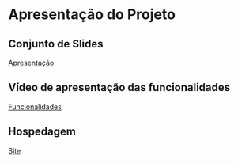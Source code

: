# Apresentação do Projeto

## Conjunto de Slides

[Apresentação](https://github.com/ICEI-PUC-Minas-PMV-ADS/pmv-ads-2023-2-e1-proj-web-t7-controle-de-horas-de-treinamento/files/13629514/APRESENTACAO.-.Projeto.Qualifique.pdf)

## Vídeo de apresentação das funcionalidades

[Funcionalidades](https://github.com/ICEI-PUC-Minas-PMV-ADS/pmv-ads-2023-2-e1-proj-web-t7-controle-de-horas-de-treinamento/assets/145286942/46bb2c66-869b-422a-96d5-bfc9859d492a)

## Hospedagem

[Site](https://icei-puc-minas-pmv-ads.github.io/pmv-ads-2023-2-e1-proj-web-t7-controle-de-horas-de-treinamento/codigo-fonte/area-nao-logada/login/login.html)
